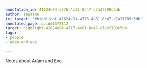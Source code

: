 ```yaml
---
annotation_id: 41624e94-a776-4c81-8c47-c7a3f789c5db
author: sepalme
tei_target: '#highlight-41624e94-a776-4c81-8c47-c7a3f789c5db'
annotated_page: p.idm1572112
target: highlight-41624e94-a776-4c81-8c47-c7a3f789c5db
tags:
- people
- adam-and-eve

---
```

Notes about Adam and Eve.